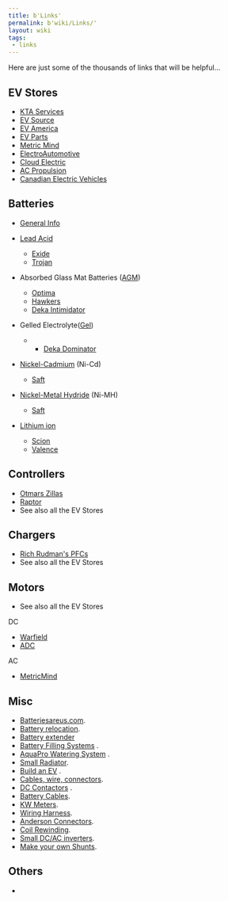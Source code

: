 ```yaml
---
title: b'Links'
permalink: b'wiki/Links/'
layout: wiki
tags:
 - links
---
```


Here are just some of the thousands of links that will be helpful...

EV Stores
---------

-   [KTA Services](http://www.kta-ev.com)
-   [EV Source](http://www.evsource.com)
-   [EV America](http://www.ev-america.com)
-   [EV Parts](http://www.evparts.com/)
-   [Metric Mind](http://www.metricmind.com/index1.htm)
-   [ElectroAutomotive](http://electroauto.com/)
-   [Cloud Electric](http://www.cloudelectric.com/)
-   [AC Propulsion](http://acpropulsion.com/)
-   [Canadian Electric Vehicles](http://www.canev.com/)

Batteries
---------

-   [General
    Info](http://www.thermoanalytics.com/support/publications/batterytypesdoc.html)
-   [Lead Acid](/wiki/Lead_Acid "wikilink")
    -   [Exide](http://www.exideworld.com/)
    -   [Trojan](http://www.trojanbattery.com)
-   Absorbed Glass Mat Batteries ([AGM](/wiki/AGM "wikilink"))
    -   [Optima](http://www.remybattery.com/)
    -   [Hawkers](http://www.enersysreservepower.com/)
    -   [Deka Intimidator](http://www.eastpenn-deka.com/)
-   Gelled Electrolyte([Gel](/wiki/Gel "wikilink"))
    -   -   [Deka Dominator](http://www.eastpenn-deka.com/)

-   [Nickel-Cadmium](/wiki/Nickel-Cadmium "wikilink") (Ni-Cd)
    -   [Saft](http://www.saftbatteries.com/)
-   [Nickel-Metal Hydride](/wiki/Nickel-Metal_Hydride "wikilink") (Ni-MH)
    -   [Saft](http://www.saftbatteries.com/)
-   [Lithium ion](/wiki/Lithium_ion "wikilink")
    -   [Scion](http://www.sionpower.com/)
    -   [Valence](http://www.valence.com/)

Controllers
-----------

-   [Otmars Zillas](http://www.cafeelectric.com/)
-   [Raptor](http://www.dcpowersystems.com/)
-   See also all the EV Stores

Chargers
--------

-   [Rich Rudman's PFCs](http://www.manzanitamicro.com/)
-   See also all the EV Stores

Motors
------

-   See also all the EV Stores

DC

-   [Warfield](http://www.warfieldelectric.com)
-   [ADC](http://www.adcmotors.com)

AC

-   [MetricMind](http://www.metricmind.com/index1.htm)

Misc
----

-   [Batteriesareus.com](http://www.batteriesareus.com).
-   [Battery
    relocation](http://www.timskelton.com/lightning/race_prep/weight/battery_relocate.htm).
-   [Battery extender](http://www.sfxperformance.com/parts/AUM9202.htm)
-   [Battery Filling Systems](http://www.batteryfillingsystems.com/) .
-   [AquaPro Watering System](http://www.aquapro.net/index.html) .
-   [Small Radiator](http://www.aquastealth.com/).
-   [Build an EV](http://www.evadc.org/build_an_ev.html) .
-   [Cables, wire, connectors](http://www.quickcable.com/).
-   [DC Contactors](http://www.curtisinst.com/) .
-   [Battery Cables](http://www.eastpenn-deka.com).
-   [KW Meters](http://www.hialeahmeter.com/).
-   [Wiring Harness](http://kwikwire.com/).
-   [Anderson Connectors](http://www.powerwerx.com/).
-   [Coil Rewinding](http://www.qsl.net/ki7cx/Coilrewind.htm).
-   [Small DC/AC
    inverters](http://www.zbattery.com/zbattery/aed75.html).
-   [Make your own
    Shunts](http://www.uoguelph.ca/~antoon/gadgets/shunts/shunts.html).

Others
------

-   
